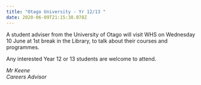```yaml
---
title: "Otago University - Yr 12/13 "
date: 2020-06-09T21:15:38.078Z
---
```

A student adviser from the University of Otago will visit WHS on Wednesday 10 June at 1st break in the Library, to talk about their courses and programmes. 

Any interested Year 12 or 13 students are welcome to attend.

*Mr Keene*  
*Careers Advisor*